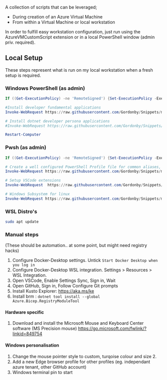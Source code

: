 A collection of scripts that can be leveraged;

- During creation of an Azure Virtual Machine
- From within a Virtual Machine or local workstation

In order to fulfill easy workstation configuration, just run using the AzureVMCustomScript extension or in a local PowerShell window (admin priv. required).

## Local Setup

These steps represent what is run on my local workstation when a fresh setup is required.

### Windows PowerShell (as admin)

```powershell
If ((Get-ExecutionPolicy) -ne 'RemoteSigned') {Set-ExecutionPolicy -ExecutionPolicy RemoteSigned -Force}

#Install developer fundamental applications
Invoke-WebRequest https://raw.githubusercontent.com/Gordonby/Snippets/master/AzureVMCustomScriptExtension/DevFundamentals.ps1 -UseBasicParsing | Invoke-Expression

# Install dotnet developer persona applications
#Invoke-WebRequest https://raw.githubusercontent.com/Gordonby/Snippets/master/AzureVMCustomScriptExtension/devdotnet.ps1 -UseBasicParsing | Invoke-Expression

Restart-Computer

```

### Pwsh (as admin)

```powershell
If ((Get-ExecutionPolicy) -ne 'RemoteSigned') {Set-ExecutionPolicy -ExecutionPolicy RemoteSigned -Force}

# Create a well configured PowerShell Profile file for common aliases, etc.
Invoke-WebRequest https://raw.githubusercontent.com/Gordonby/Snippets/master/AzureVMCustomScriptExtension/PowerShellProfile.ps1 -UseBasicParsing | Invoke-Expression

# Setup VSCode extensions
Invoke-WebRequest  https://raw.githubusercontent.com/Gordonby/Snippets/master/AzureVMCustomScriptExtension/VsCodeExtensions.ps1 -UseBasicParsing | Invoke-Expression

# Windows Subsystem for linux
Invoke-WebRequest https://raw.githubusercontent.com/Gordonby/Snippets/master/AzureVMCustomScriptExtension/wsl.ps1 -UseBasicParsing | Invoke-Expression

```

### WSL Distro's

```bash
sudo apt update
```

### Manual steps

(These should be automation.. at some point, but might need registry hacks)

1. Configure Docker-Desktop settings. Untick `Start Docker Desktop when you log in`
1. Configure Docker-Desktop WSL integration. Settings > Resources > WSL Integration.
1. Open VSCode, Enable Settings Sync, Sign in, Wait
1. Open GitHub, Sign in, Follow Configure Git prompts
1. Install Kusto Explorer: https://aka.ms/ke
1. Install brm : `dotnet tool install --global Azure.Bicep.RegistryModuleTool`

#### Hardware specific
1. Download and install the Microsoft Mouse and Keyboard Center software (MS Precision mouse) https://go.microsoft.com/fwlink/?linkid=849754


#### Windows personalisation
1. Change the mouse pointer style to custom, turqoise colour and size 2.
2. Add a new Edge browser profile for other profiles (eg. independant azure tenant, other GitHub account)
3. Windows terminal pin to start

